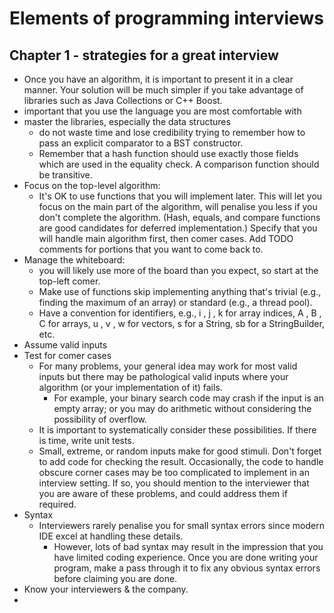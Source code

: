 # Elements of programming interviews
## Chapter 1 - strategies for a great interview
- Once you have an algorithm, it is important to present it in a clear manner. Your solution will be much simpler if you take advantage of libraries such as Java Collections or C++ Boost.
- important that you use the language you are most comfortable with
- master the libraries, especially the data structures
	- do not waste time and lose credibility trying to remember how to pass an explicit comparator to a BST constructor.
	- Remember that a hash function should use exactly those fields which are used in the equality check. A comparison function should be transitive.
- Focus on the top-level algorithm:
	- It's OK to use functions that you will implement later. This will let you focus on the main part of the algorithm, will penalise you less if you don't complete the algorithm. (Hash, equals, and compare functions are good candidates for deferred implementation.) Specify that you will handle main algorithm first, then comer cases. Add TODO comments for portions that you want to come back to.
- Manage the whiteboard:
	- you will likely use more of the board than you expect, so start at the top-left comer.
	- Make use of functions skip implementing anything that's trivial (e.g., finding the maximum of an array) or standard (e.g., a thread pool). 
	- Have a convention for identifiers, e.g., i , j , k for array indices, A , B , C for arrays, u , v , w for vectors, s for a String, sb for a StringBuilder, etc.
- Assume valid inputs
- Test for comer cases
	- For many problems, your general idea may work for most valid inputs but there may be pathological valid inputs where your algorithm (or your implementation of it) fails.
		- For example, your binary search code may crash if the input is an empty array; or you may do arithmetic without considering the possibility of overflow.
	- It is important to systematically consider these possibilities. If there is time, write unit tests.
	- Small, extreme, or random inputs make for good stimuli. Don't forget to add code for checking the result. Occasionally, the code to handle obscure corner cases may be too complicated to implement in an interview setting. If so, you should mention to the interviewer that you are aware of these problems, and could address them if required.
- Syntax
	- Interviewers rarely penalise you for small syntax errors since modern IDE excel at handling these details.
		- However, lots of bad syntax may result in the impression that you have limited coding experience. Once you are done writing your program, make a pass through it to fix any obvious syntax errors before claiming you are done.
- Know your interviewers & the company.
- 